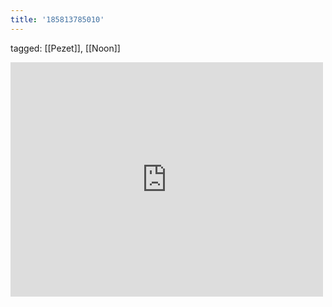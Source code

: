 ```yaml
---
title: '185813785010'
---
```

tagged: [[Pezet]], [[Noon]]
<iframe allow="accelerometer; autoplay; clipboard-write; encrypted-media; gyroscope; picture-in-picture" allowfullscreen="" frameborder="0" height="375" id="youtube_iframe" src="https://www.youtube.com/embed/tnwlojdZszo?feature=oembed&amp;enablejsapi=1&amp;origin=https://safe.txmblr.com&amp;wmode=opaque" width="500"></iframe>